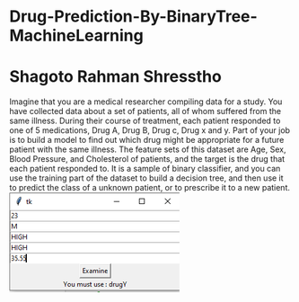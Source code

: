 # Drug-Prediction-By-BinaryTree-MachineLearning
<h1>Shagoto Rahman Shresstho </h1>
Imagine that you are a medical researcher compiling data for a study. You have collected data about a set of patients, all of whom suffered from the same illness. During their course of treatment, each patient responded to one of 5 medications, Drug A, Drug B, Drug c, Drug x and y. 
Part of your job is to build a model to find out which drug might be appropriate for a future patient with the same illness. The feature sets of this dataset are Age, Sex, Blood Pressure, and Cholesterol of patients, and the target is the drug that each patient responded to. 
It is a sample of binary classifier, and you can use the training part of the dataset to build a decision tree, and then use it to predict the class of a unknown patient, or to prescribe it to a new patient.

<img src='Screenshot_23.png'>

